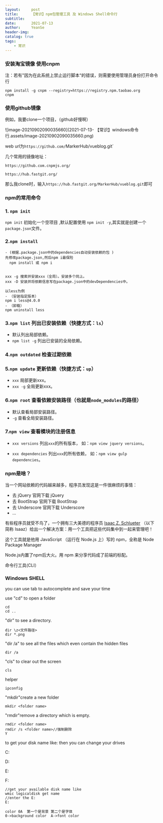 ```yaml
---
layout:     post
title:      【常识】npm包管理工具 及 Windows Shell命令行
subtitle:   
date:       2021-07-13
author:     YeanSe
header-img: 
catalog: true
tags:
    - 常识
---
```


### 安装淘宝镜像 使用cnpm

注：若有"因为在此系统上禁止运行脚本“的错误，则需要使用管理员身份打开命令行

```shell
npm install -g cnpm --registry=https://registry.npm.taobao.org
cnpm
```

### 使用github镜像

例如，我要clone一个项目，（github好慢啊）

![image-20210902090035660](2021-07-13- 【常识】windows命令行.assets/image-20210902090035660.png)

web url为`https://github.com/`MarkerHub/vueblog.git`



几个常用的镜像地址：

`https://github.com.cnpmjs.org/`

`https://hub.fastgit.org/`

那么我clone时，输入`https://hub.fastgit.org/MarkerHub/vueblog.git`即可

### npm的常用命令

### 1. `npm init`

 `npm init` 初始化一个空项目 ,默认配置使用 `npm init -y`,其实就是创建一个`package.json`文件。

### 2.`npm install`

```shell
- (根据.package.json中的dependencies自动安装依赖的包 )
先修改package.json,然后npm i最保险
  npm install 或 npm i
  
    
xxx -g 搜索并安装xxx（全局）。安装多个同上。
xxx -D 安装并将依赖信息写在package.json中的devDependencies中。
```

```shell
以less为例
- （安装指定版本）
npm i less@4.0.0
- （卸载）
npm uninstall less
```



### 3.`npm list` 列出已安装依赖（快捷方式：`ls`）

- 默认列出局部依赖。
- `npm list -g` 列出已安装的全局依赖。

### 4.`npm outdated` 检查过期依赖

### 5.`npm update` 更新依赖（快捷方式：`up`）

- `xxx` 局部更新xxx。
- `xxx -g` 全局更新xxx。

### 6.`npm root` 查看依赖安装路径（也就是`node_modules`的路径）

- 默认查看局部安装路径。
- `-g` 查看全局安装路径。

### 7.`npm view` 查看模块的注册信息

- `xxx versions` 列出`xxx`的所有版本， 如：`npm view jquery versions`。

- `xxx dependencies` 列出`xxx`的所有依赖， 如：`npm view gulp dependencies`。

  

### npm是啥？

当一个网站依赖的代码越来越多，程序员发现这是一件很麻烦的事情：

- 去 jQuery 官网下载 jQuery
- 去 BootStrap 官网下载 BootStrap
- 去 Underscore 官网下载 Underscore
- …

有些程序员就受不鸟了，一个拥有三大美德的程序员 [Isaac Z. Schlueter](https://github.com/isaacs) （以下简称 Isaaz）给出一个解决方案：用一个工具把这些代码集中到一起来管理吧！

这个工具就是他用 JavaScript （运行在 Node.js 上）写的 npm，全称是 Node Package Manager

Node.js内置了npm后大火。用 npm 来分享代码成了前端的标配。

命令行工具(CLI）





### Windows SHELL

you can use tab to autocomplete and save your time

use "cd" to open a folder

```shell
cd
cd ..
```

"dir" to see a directory.

```shel
dir \z<文件路径>
dir *.png         
```

"dir /a" to see all the files  which even contain the hidden files

```shell
dir /a 
```

"cls" to clear out the screen

```shell
cls
```

helper 

```shel
ipconfig
```

"mkdir"create a new folder

```shell
mkdir <folder name>
```

"rmdir"remove a directory which is empty.

```shell
rmdir <folder name>
rmdir /s <folder name>//强制删除
Y
```

to get your disk name like: then you can change your drives

C:

D:

E:

F:

```shell
//get your available disk name like
wmic logicaldisk get name
//enter the E:
E: 
```

```shel
color 0A  第一个是背景 第二个是字体
0->background color  A->font color
```



